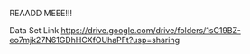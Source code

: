 REAADD MEEE!!!

Data Set Link
https://drive.google.com/drive/folders/1sC19BZ-eo7mjk27N61GDhHCXfOUhaPFt?usp=sharing
